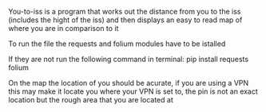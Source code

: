 You-to-iss is a program that works out the distance from you to the iss (includes the hight of the iss) and then displays an easy to read map of where you are in comparison to it

To run the file the requests and folium modules have to be istalled 

If they are not run the following command in terminal:
pip install requests folium

On the map the location of you should be acurate, if you are using a VPN this may make it locate you where your VPN is set to, the pin is not an exact location but the rough area that you are located at

